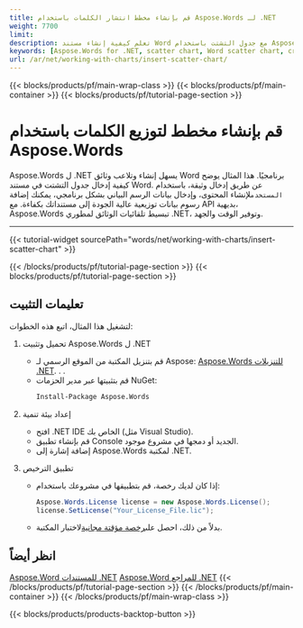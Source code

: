 ```yaml
---
title: قم بإنشاء مخطط انتشار الكلمات باستخدام Aspose.Words لـ .NET
weight: 7700
limit: 
description: تعلم كيفية إنشاء مستند Word مع جدول التشتت باستخدام Aspose.Words ل .NET. دليل خطوة بخطوة مع رمز وتعليمات تضمنها.
keywords: [Aspose.Words for .NET, scatter chart, Word scatter chart, create scatter chart, insert chart in Word, .NET Word document, document builder]
url: /ar/net/working-with-charts/insert-scatter-chart/
---
```

{{< blocks/products/pf/main-wrap-class >}}
{{< blocks/products/pf/main-container >}}
{{< blocks/products/pf/tutorial-page-section >}}

# قم بإنشاء مخطط لتوزيع الكلمات باستخدام Aspose.Words

Aspose.Words ل .NET يسهل إنشاء وتلاعب وثائق Word برنامجيًا. هذا المثال يوضح كيفية إدخال جدول التشتت في مستند Word. عن طريق إدخال وثيقة، باستخدام `المستخدم`لإنشاء المحتوى، وإدخال بيانات الرسم البياني بشكل برنامجي، يمكنك إضافة رسوم بيانات توزيعية عالية الجودة إلى مستنداتك بكفاءة. مع API بديهية، Aspose.Words تبسيط تلقائيات الوثائق لمطوري .NET، وتوفير الوقت والجهد.  

---
{{< tutorial-widget sourcePath="words/net/working-with-charts/insert-scatter-chart" >}}

{{< /blocks/products/pf/tutorial-page-section >}}
{{< blocks/products/pf/tutorial-page-section >}}
## تعليمات التثبيت  
لتشغيل هذا المثال، اتبع هذه الخطوات:  

1. تحميل وتثبيت Aspose.Words ل .NET  
   * قم بتنزيل المكتبة من الموقع الرسمي لـ Aspose: [Aspose.Words للتنزيلات .NET](https://releases.aspose.com/words/net/). . .  
   * قم بتثبيتها عبر مدير الحزمات NuGet:  
     ```bash  
     Install-Package Aspose.Words  
     ```  

2. إعداد بيئة تنمية  
   * افتح .NET IDE الخاص بك (مثل Visual Studio).  
   * قم بإنشاء تطبيق Console الجديد أو دمجها في مشروع موجود.  
   * إضافة إشارة إلى Aspose.Words لمكتبة .NET.  

3. تطبيق الترخيص  
   * إذا كان لديك رخصة، قم بتطبيقها في مشروعك باستخدام:  
     ```csharp  
     Aspose.Words.License license = new Aspose.Words.License();  
     license.SetLicense("Your_License_File.lic");  
     ```  
   * بدلاً من ذلك، احصل على[رخصة مؤقتة مجانية](https://purchase.aspose.com/temporary-license/)لاختبار المكتبة.

## انظر أيضاً
[Aspose.Word للمستندات .NET](https://docs.aspose.com/words/net/)
[Aspose.Word للمراجع .NET](https://reference.aspose.com/words/net/)
{{< /blocks/products/pf/tutorial-page-section >}}
{{< /blocks/products/pf/main-container >}}
{{< /blocks/products/pf/main-wrap-class >}}

{{< blocks/products/products-backtop-button >}}
